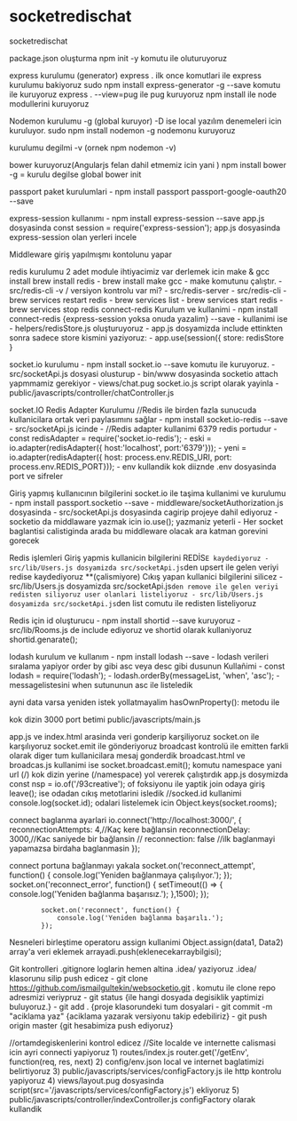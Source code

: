 # socketredischat
socketredischat

package.json oluşturma
npm init -y komutu ile oluturuyoruz

express kurulumu (generator)
express . ilk once komutlari ile express kurulumu bakiyoruz
sudo npm install express-generator -g --save komutu ile kuruyoruz
express . --view=pug ile pug kuruyoruz
npm install ile node modullerini kuruyoruz

Nodemon kurulumu -g (global kuruyor) -D ise local yazılım denemeleri icin kuruluyor.
sudo npm install nodemon -g nodemonu kuruyoruz

kurulumu degilmi -v (ornek npm nodemon -v)

bower kuruyoruz(Angularjs felan dahil etmemiz icin yani )
npm install bower -g = kurulu degilse global
bower init

passport paket kurulumlari
    - npm install passport passport-google-oauth20 --save

express-session kullanımı
    - npm install express-session --save
    app.js dosyasinda const session = require('express-session');
    app.js dosyasinda express-session olan yerleri incele

Middleware giriş yapılmışmı kontolunu yapar

redis kurulumu 2 adet module ihtiyacimiz var derlemek icin make & gcc
    install brew install redis
        - brew install make gcc
        - make komutunu çalıştır.
        - src/redis-cli -v / versiyon kontrolu var mi?
        - src/redis-server
        - src/redis-cli
        - brew services restart redis
        - brew services list
        - brew services start redis
        - brew services stop redis
    connect-redis Kurulum ve kullanimi
        - npm install connect-redis {express-session yoksa onuda yazalim} --save
        - kullanimi ise
            - helpers/redisStore.js oluşturuyoruz
            - app.js dosyamizda include ettinkten sonra sadece store kismini yaziyoruz:
                - app.use(session({ store: redisStore }

socket.io kurulumu
    - npm install socket.io --save komutu ile kuruyoruz.
    - src/socketApi.js dosyasi olusturup
    - bin/www dosyasinda socketio attach yapmmamiz gerekiyor
    - views/chat.pug socket.io.js script olarak yayinla
    - public/javascripts/controller/chatController.js

socket.IO Redis Adapter Kurulumu
    //Redis ile birden fazla sunucuda kullanicilara ortak veri paylasımını sağlar
    - npm install socket.io-redis --save
    - src/socketApi.js icinde
        - //Redis adapter kullanimi 6379 redis portudur
        - const redisAdapter = require('socket.io-redis');
        - eski = io.adapter(redisAdapter({ host:'localhost', port:'6379'}));
        - yeni = io.adapter(redisAdapter({ host: process.env.REDIS_URI, port: process.env.REDIS_PORT}));
            - env kullandik kok diiznde .env dosyasinda port ve sifreler

Giriş yapmış kullanıcının bilgilerini socket.io ile  taşima kullanimi ve kurulumu
    - npm install passport.socketio --save
        - middleware/socketAuthorization.js dosyasinda
        - src/socketApi.js dosyasinda cagirip projeye dahil ediyoruz
            - socketio da middlaware yazmak icin io.use(); yazmaniz yeterli
            - Her socket baglantisi calistiginda arada bu middleware olacak ara katman gorevini gorecek


Redis işlemleri
    Giriş yapmis kullanicin bilgilerini REDİS`E kaydediyoruz
        - src/lib/Users.js dosyamizda src/socketApi.js`den upsert ile gelen veriyi redise kaydediyoruz
   **(çalismiyore) Cıkış yapan kullanici bilgilerini silicez
        - src/lib/Users.js dosyamizda src/socketApi.js`den remove ile gelen veriyi redisten siliyoruz
    user olanlari listeliyoruz
        - src/lib/Users.js dosyamizda src/socketApi.js`den list comutu ile redisten listeliyoruz

Redis için id oluşturucu
    - npm install shortid --save kuruyoruz
        - src/lib/Rooms.js de include ediyoruz ve shortid olarak kullaniyoruz shortid.genarate();

lodash kurulum ve kullanım
    - npm install lodash --save
    - lodash verileri sıralama yapiyor order by gibi asc veya desc gibi dusunun
    Kullañimi
        - const lodash = require('lodash');
        - lodash.orderBy(messageList, 'when', 'asc');
        - messagelistesini when sutununun asc ile listeledik

ayni data varsa yeniden istek yollatmayalim hasOwnProperty(): metodu ile


kok dizin 3000 port betimi public/javascripts/main.js


app.js ve index.html arasinda veri gonderip karşiliyoruz
    socket.on ile karşılıyoruz
    socket.emit ile gönderiyoruz
    broadcast kontrolü ile emitten farkli olarak diger tum kullanicilara mesaj gonderdik
    broadcast.html ve broadcas.js
    kullanimi ise socket.broadcast.emit(); komutu
    namespace yani url (/) kok dizin yerine (/namespace) yol vererek çalıştırdık
    app.js dosymizda const nsp = io.of('/93creative'); of foksiyonu ile yaptik
    join odaya giriş leave(); ise odadan cıkış metotlarini isledik
    //socked.id kullanimi console.log(socket.id);
    odalari listelemek icin Object.keys(socket.rooms);

connect baglanma ayarlari
    io.connect('http://localhost:3000/', {
                reconnectionAttempts: 4,//Kaç kere bağlansin
                reconnectionDelay: 3000,//Kac saniyede bir bağlansin
                // reconnection: false //ilk baglanmayi yapamazsa birdaha baglanmasin
    });

connect portuna bağlanmayı yakala
            socket.on('reconnect_attempt', function() {
                console.log('Yeniden bağlanmaya çalışılıyor.');
            });
            socket.on('reconnect_error', function() {
                setTimeout(() => {
                    console.log('Yeniden bağlanma başarısız.');
                },1500);
            });

            socket.on('reconnect', function() {
                console.log('Yeniden bağlanma başarılı.');
            });

Nesneleri birleştime operatoru assign kullanimi
Object.assign(data1, Data2)
array'a veri eklemek arrayadi.push(eklenecekarraybilgisi);

Git kontrolleri
    .gitignore loglarin hemen altina .idea/ yaziyoruz .idea/ klasorunu silip push edicez
        - git clone https://github.com/ismailgultekin/websocketio.git . komutu ile clone repo adresmizi veriypruz
        - git status {ile hangi dosyada degisiklik yaptimizi buluyoruz.}
        - git add . {proje klasorundeki tum dosyalari
        - git commit -m "aciklama yaz" {aciklama yazarak versiyonu takip edebiliriz}
        - git push origin master {git hesabimiza push ediyoruz}

//ortamdegiskenlerini kontrol edicez
    //Site localde ve internette calismasi icin ayri connecti yapiyoruz
        1) routes/index.js router.get('/getEnv', function(req, res, next)
        2) config/env.json local ve internet baglatimizi belirtiyoruz
        3) public/javascripts/services/configFactory.js ile http kontrolu yapiyoruz
        4) views/layout.pug dosyasinda script(src='/javascripts/services/configFactory.js') ekliyoruz
        5) public/javascripts/controller/indexController.js  configFactory olarak kullandik






